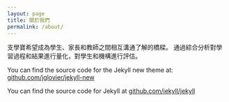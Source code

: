 ```yaml
---
layout: page
title: 關於我們
permalink: /about/
---
```


支學寶希望成為學生、家長和教師之間相互溝通了解的橋樑。
通過綜合分析對學習過程和結果進行量化，對學生和機構進行評估。

You can find the source code for the Jekyll new theme at: [github.com/jglovier/jekyll-new](https://github.com/jglovier/jekyll-new)

You can find the source code for Jekyll at [github.com/jekyll/jekyll](https://github.com/jekyll/jekyll)
